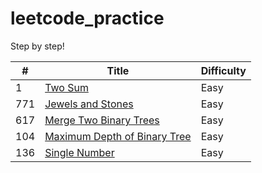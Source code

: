 # leetcode_practice
Step by step!



| #    | Title                                                        | Difficulty |
| ---- | ------------------------------------------------------------ | ---------- |
| 1    | [Two Sum](https://github.com/w4irdo/leetcode_practice/issues/1) | Easy       |
| 771  | [Jewels and Stones](https://github.com/w4irdo/leetcode_practice/issues/2) | Easy       |
| 617  | [Merge Two Binary Trees](https://github.com/w4irdo/leetcode_practice/issues/3) | Easy       |
| 104  | [Maximum Depth of Binary Tree](https://github.com/w4irdo/leetcode_practice/issues/4) | Easy       |
| 136  | [Single Number](https://github.com/w4irdo/leetcode_practice/issues/5) | Easy       |

